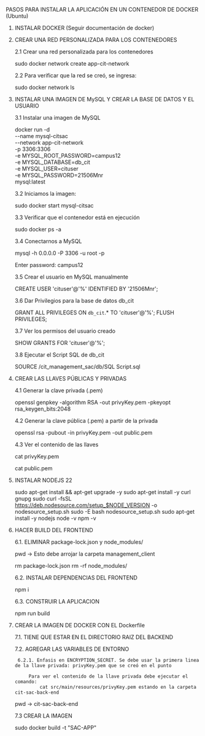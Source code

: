 PASOS PARA INSTALAR LA APLICACIÓN EN UN CONTENEDOR DE DOCKER (Ubuntu)

1. INSTALAR DOCKER (Seguir documentación de docker)

2. CREAR UNA RED PERSONALIZADA PARA LOS CONTENEDORES

    2.1 Crear una red personalizada para los contenedores
   
    sudo docker network create app-cit-network
   
    2.2 Para verificar que la red se creó, se ingresa:
   
    sudo docker network ls

3. INSTALAR UNA IMAGEN DE MySQL Y CREAR LA BASE DE DATOS Y EL USUARIO

   3.1 Instalar una imagen de MySQL
   
   docker run -d \
  --name mysql-citsac \
  --network app-cit-network \
  -p 3306:3306 \
  -e MYSQL_ROOT_PASSWORD=campus12 \
  -e MYSQL_DATABASE=db_cit \
  -e MYSQL_USER=cituser \
  -e MYSQL_PASSWORD=21506Mnr \
  mysql:latest
  
    3.2 Iniciamos la imagen:
  
    sudo docker start mysql-citsac
  
  
    3.3 Verificar que el contenedor está en ejecución
  
    sudo docker ps -a
  
    3.4 Conectarnos a MySQL 
  
    mysql -h 0.0.0.0 -P 3306 -u root -p 
  
    Enter password: campus12
  

    3.5 Crear el usuario en MySQL manualmente
  
    CREATE USER 'cituser'@'%' IDENTIFIED BY '21506Mnr';
  
    3.6 Dar Privilegios para la base de datos db_cit
  
    GRANT ALL PRIVILEGES ON `db_cit`.* TO 'cituser'@'%';
    FLUSH PRIVILEGES;
  
    3.7 Ver los permisos del usuario creado
  
    SHOW GRANTS FOR 'cituser'@'%';
  
    3.8 Ejecutar el Script SQL de db_cit
  
    SOURCE /cit_management_sac/db/SQL Script.sql
	
4. CREAR LAS LLAVES PÚBLICAS Y PRIVADAS
   
   4.1 Generar la clave privada (.pem)

   openssl genpkey -algorithm RSA -out privyKey.pem -pkeyopt rsa_keygen_bits:2048
   
   4.2 Generar la clave pública (.pem) a partir de la privada
   
   openssl rsa -pubout -in privyKey.pem -out public.pem

   4.3 Ver el contenido de las llaves
   
   cat privyKey.pem
   
   cat public.pem

5. INSTALAR NODEJS 22

   sudo apt-get install && apt-get upgrade -y
   sudo apt-get install -y curl gnupg
   sudo curl -fsSL https://deb.nodesource.com/setup_$NODE_VERSION -o nodesource_setup.sh
   sudo -E bash nodesource_setup.sh
   sudo apt-get install -y nodejs
   node -v
   npm -v

6. HACER BUILD DEL FRONTEND
    
    6.1. ELIMINAR package-lock.json y node_modules/
    
    pwd -> Esto debe arrojar la carpeta management_client

    rm package-lock.json
    rm -rf node_modules/

    6.2. INSTALAR DEPENDENCIAS DEL FRONTEND

    npm i

    6.3. CONSTRUIR LA APLICACION

    npm run build

7. CREAR LA IMAGEN DE DOCKER CON EL Dockerfile

    7.1. TIENE QUE ESTAR EN EL DIRECTORIO RAIZ DEL BACKEND

    7.2. AGREGAR LAS VARIABLES DE ENTORNO
    
        6.2.1. Enfasis en ENCRYPTION_SECRET. Se debe usar la primera linea de la llave privada: privyKey.pem que se creó en el punto 

            Para ver el contenido de la llave privada debe ejecutar el comando:
                cat src/main/resources/privyKey.pem estando en la carpeta cit-sac-back-end
    
    pwd -> cit-sac-back-end

    7.3 CREAR LA IMAGEN

    sudo docker build -t "SAC-APP"
